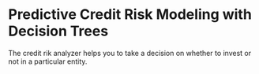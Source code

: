 # Predictive Credit Risk Modeling with Decision Trees

The credit rik analyzer helps you to take a decision on whether to invest or not in a particular entity.
